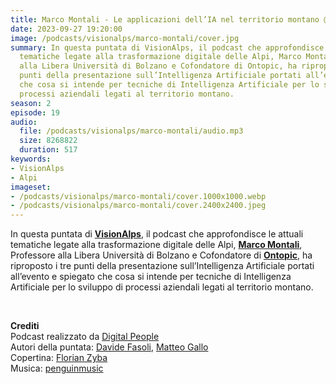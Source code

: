 ```yaml
---
title: Marco Montali - Le applicazioni dell’IA nel territorio montano @Bolzano
date: 2023-09-27 19:20:00
image: /podcasts/visionalps/marco-montali/cover.jpg
summary: In questa puntata di VisionAlps, il podcast che approfondisce le attuali
  tematiche legate alla trasformazione digitale delle Alpi, Marco Montali, Professore
  alla Libera Università di Bolzano e Cofondatore di Ontopic, ha riproposto i tre
  punti della presentazione sull’Intelligenza Artificiale portati all’evento e spiegato
  che cosa si intende per tecniche di Intelligenza Artificiale per lo sviluppo di
  processi aziendali legati al territorio montano.
season: 2
episode: 19
audio:
  file: /podcasts/visionalps/marco-montali/audio.mp3
  size: 8268822
  duration: 517
keywords:
- VisionAlps
- Alpi
imageset:
- /podcasts/visionalps/marco-montali/cover.1000x1000.webp
- /podcasts/visionalps/marco-montali/cover.2400x2400.jpeg
---
```


In questa puntata di **[VisionAlps](https://www.visionalps.com/)**, il podcast che approfondisce le attuali tematiche legate alla trasformazione digitale delle Alpi, **[Marco Montali](https://www.linkedin.com/in/marcomontali/)**, Professore alla Libera Università di Bolzano e Cofondatore di **[Ontopic](https://ontopic.ai/en/)**, ha riproposto i tre punti della presentazione sull’Intelligenza Artificiale portati all’evento e spiegato che cosa si intende per tecniche di Intelligenza Artificiale per lo sviluppo di processi aziendali legati al territorio montano.

<br>

**Crediti**<br>
Podcast realizzato da [Digital People](https://w3id.org/digitalpeople)<br>
Autori della puntata: [Davide Fasoli](https://www.linkedin.com/in/davide-fasoli-2b3246179/), [Matteo Gallo](https://www.linkedin.com/in/matteo-gallo-4a5ab31a8/)<br>
Copertina: [Florian Zyba](https://www.linkedin.com/in/florian-zyba/)<br>
Musica: [penguinmusic](https://pixabay.com/users/penguinmusic-24940186/)